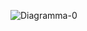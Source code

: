 ![Diagramma-0](https://github.com/MaksimDubinin/CridGit/assets/148623996/d1c68541-3203-4f7f-a97c-e4906c06315a)
